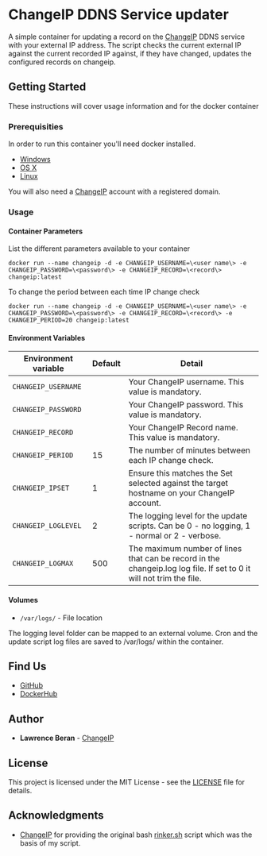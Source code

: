 # ChangeIP DDNS Service updater

A simple container for updating a record on the [ChangeIP](https://www.changeip.com/) DDNS service with your external IP address.
The script checks the current external IP against the current recorded IP against, if they have changed, updates the configured records on changeip.

## Getting Started

These instructions will cover usage information and for the docker container 

### Prerequisities

In order to run this container you'll need docker installed.

* [Windows](https://docs.docker.com/windows/started)
* [OS X](https://docs.docker.com/mac/started/)
* [Linux](https://docs.docker.com/linux/started/)

You will also need a [ChangeIP](https://www.changeip.com/accounts/dnsmanager.php) account with a registered domain.

### Usage

#### Container Parameters

List the different parameters available to your container

```shell
docker run --name changeip -d -e CHANGEIP_USERNAME=\<user name\> -e CHANGEIP_PASSWORD=\<password\> -e CHANGEIP_RECORD=\<record\> changeip:latest
```

To change the period between each time IP change check

```shell
docker run --name changeip -d -e CHANGEIP_USERNAME=\<user name\> -e CHANGEIP_PASSWORD=\<password\> -e CHANGEIP_RECORD=\<record\> -e CHANGEIP_PERIOD=20 changeip:latest
```

#### Environment Variables

| Environment variable | Default | Detail |
| --- | --- | --- |
| `CHANGEIP_USERNAME` | | Your ChangeIP username. This value is mandatory. |
| `CHANGEIP_PASSWORD` | | Your ChangeIP password. This value is mandatory. |
| `CHANGEIP_RECORD` | | Your ChangeIP Record name. This value is mandatory. |
| `CHANGEIP_PERIOD` | 15 | The number of minutes between each IP change check.  |
| `CHANGEIP_IPSET` | 1 | Ensure this matches the Set selected against the target hostname on your ChangeIP account.  |
| `CHANGEIP_LOGLEVEL` | 2 | The logging level for the update scripts. Can be 0 - no logging, 1 - normal or 2 - verbose. |
| `CHANGEIP_LOGMAX` |  500 | The maximum number of lines that can be record in the changeip.log log file. If set to 0 it will not trim the file. |  

#### Volumes

* `/var/logs/` - File location

The logging level folder can be mapped to an external volume. Cron and the update script log files are saved to /var/logs/ within the container.

## Find Us

* [GitHub](https://github.com/LawrenceBeran/changeip)
* [DockerHub](https://hub.docker.com/repository/docker/lawrenceberan/changeip)

## Author

* **Lawrence Beran** -  [ChangeIP](https://github.com/LawrenceBeran/changeip)

## License

This project is licensed under the MIT License - see the [LICENSE](LICENSE) file for details.

## Acknowledgments

* [ChangeIP](https://www.changeip.com/) for providing the original bash [rinker.sh](https://www.changeip.com/accounts/index.php?rp=/announcements/8/rinker.sh-wget-1.0-no-longer-supported.html) script which was the basis of my script.
